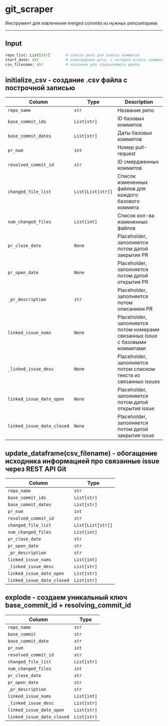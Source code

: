 # git_scraper

Инструмент для извлечения merged commits из нужных репозиториев

---

## Input

```python
repo_list: List[str]       # список репо для поиска коммитов
start_date: str            # календарная дата, с которой искать коммиты
csv_filename: str          # название для сохраняемого файла
```

## initialize_csv - создание .csv файла с построчной записью 

| Column                   | Type           | Description                      |
|-------------------------|----------------|----------------------------------|
| `repo_name`             | `str`          | Название репо    |
| `base_commit_ids`       | `List[str]`    | ID базовых коммитов             |
| `base_commit_dates`     | `List[str]`    | Даты базовых коммитов            |
| `pr_num`                | `int`          | Номер pull-request             |
| `resolved_commit_id`    | `str`          | ID смердженных коммитов          |
| `changed_file_list`     | `List[List[str]]` | Список измененных файлов для каждого базового коммита |
| `num_changed_files`     | `List[int]`    | Список кол-ва измененных файлов         |
| `pr_close_date`         | `None`         | Placeholder, заполняется потом датой закрытия PR           |
| `pr_open_date`          | `None`         | Placeholder, заполняется потом датой открытия PR              |
| `_pr_description`       | `str`          | Placeholder, заполняется потом описанием PR            |
| `linked_issue_nums`     | `None`         | Placeholder, заполняется потом номерами связанных issue с базовыми коммитами            |
| `_linked_issue_desc`    | `None`         | Placeholder, заполняется потом списком текста из связанных issues              |
| `linked_issue_date_open`  | `None`       | Placeholder, заполняется потом датой открытия issue              |
| `linked_issue_date_closed`| `None`       | Placeholder, заполняется потом датой закрытия issue           |

    
  ## update_dataframe(csv_filename) - обогащение исходника информацией про связанные issue через REST API Git


| Column                    | Type             |
|--------------------------|------------------|
| `repo_name`              | `str`            |
| `base_commit_ids`        | `List[str]`      |
| `base_commit_dates`      | `List[str]`      |
| `pr_num`                 | `int`            |
| `resolved_commit_id`     | `str`            |
| `changed_file_list`      | `List[List[str]]`|
| `num_changed_files`      | `List[int]`      |
| `pr_close_date`          | `str`            |
| `pr_open_date`           | `str`            |
| `_pr_description`        | `str`            |
| `linked_issue_nums`      | `List[int]`      |
| `_linked_issue_desc`     | `List[str]`      |
| `linked_issue_date_open` | `List[str]`      |
| `linked_issue_date_closed`| `List[str]`     |


 ## explode - создаем уникальный ключ base_commit_id + resolving_commit_id
    
| Column                     | Type            |
|---------------------------|-----------------|
| `repo_name`               | `str`           |
| `base_commit`             | `str`           |
| `base_commit_date`        | `str`           |
| `pr_num`                  | `int`           |
| `resolved_commit_id`      | `str`           |
| `changed_file_list`       | `List[str]`     |
| `num_changed_files`       | `int`           |
| `pr_close_date`           | `str`           |
| `pr_open_date`            | `str`           |
| `_pr_description`         | `str`           |
| `linked_issue_nums`       | `List[int]`     |
| `_linked_issue_desc`      | `List[str]`     |
| `linked_issue_date_open`  | `List[str]`     |
| `linked_issue_date_closed`| `List[str]`     |


